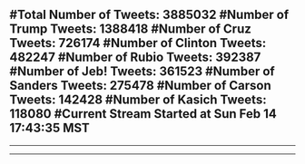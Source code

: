 #Total Number of Tweets: 3885032 
#Number of Trump Tweets: 1388418
#Number of Cruz Tweets: 726174
#Number of Clinton Tweets: 482247
#Number of Rubio Tweets: 392387
#Number of Jeb! Tweets: 361523
#Number of Sanders Tweets: 275478
#Number of Carson Tweets: 142428
#Number of Kasich Tweets: 118080
#Current Stream Started at Sun Feb 14 17:43:35 MST
---
---
---
